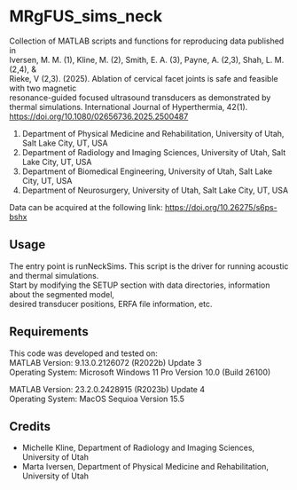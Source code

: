 # MRgFUS_sims_neck

Collection of MATLAB scripts and functions for reproducing data published in   
Iversen, M. M. (1), Kline, M. (2), Smith, E. A. (3), Payne, A. (2,3), Shah, L. M. (2,4), &  
Rieke, V (2,3). (2025). Ablation of cervical facet joints is safe and feasible with two magnetic  
resonance-guided focused ultrasound transducers as demonstrated by thermal simulations.
International Journal of Hyperthermia, 42(1). https://doi.org/10.1080/02656736.2025.2500487

   1. Department of Physical Medicine and Rehabilitation, University of Utah, Salt Lake City, UT, USA
   2. Department of Radiology and Imaging Sciences, University of Utah, Salt Lake City, UT, USA
   3. Department of Biomedical Engineering, University of Utah, Salt Lake City, UT, USA
   4. Department of Neurosurgery, University of Utah, Salt Lake City, UT, USA

 

Data can be acquired at the following link:
https://doi.org/10.26275/s6ps-bshx

## Usage 
The entry point is runNeckSims. This script is the driver for running acoustic and thermal simulations.  
Start by modifying the SETUP section with data directories, information about the segmented model,  
desired transducer positions, ERFA file information, etc.  

## Requirements
This code was developed and tested on:  
MATLAB Version: 9.13.0.2126072 (R2022b) Update 3  
Operating System: Microsoft Windows 11 Pro Version 10.0 (Build 26100)

MATLAB Version: 23.2.0.2428915 (R2023b) Update 4  
Operating System: MacOS Sequioa Version 15.5
 

## Credits
 - Michelle Kline, Department of Radiology and Imaging Sciences, University of Utah
 - Marta Iversen, Department of Physical Medicine and Rehabilitation, University of Utah
